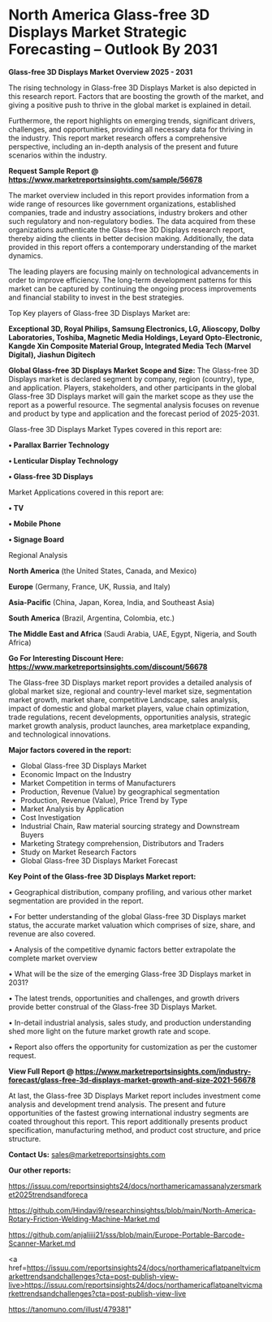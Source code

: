 # North America Glass-free 3D Displays Market Strategic Forecasting – Outlook By 2031

<Strong> Glass-free 3D Displays Market Overview 2025 - 2031</strong>

The rising technology in Glass-free 3D Displays Market is also depicted in this research report. Factors that are boosting the growth of the market, and giving a positive push to thrive in the global market is explained in detail.

Furthermore, the report highlights on emerging trends, significant drivers, challenges, and opportunities, providing all necessary data for thriving in the industry. This report market research offers a comprehensive perspective, including an in-depth analysis of the present and future scenarios within the industry.

<strong>Request Sample Report @ <a href=https://www.marketreportsinsights.com/sample/56678>https://www.marketreportsinsights.com/sample/56678</a></strong>

The market overview included in this report provides information from a wide range of resources like government organizations, established companies, trade and industry associations, industry brokers and other such regulatory and non-regulatory bodies. The data acquired from these organizations authenticate the Glass-free 3D Displays research report, thereby aiding the clients in better decision making. Additionally, the data provided in this report offers a contemporary understanding of the market dynamics.

The leading players are focusing mainly on technological advancements in order to improve efficiency. The long-term development patterns for this market can be captured by continuing the ongoing process improvements and financial stability to invest in the best strategies.

Top Key players of Glass-free 3D Displays Market are:

<strong>Exceptional 3D, Royal Philips, Samsung Electronics, LG, Alioscopy, Dolby Laboratories, Toshiba, Magnetic Media Holdings, Leyard Opto-Electronic, Kangde Xin Composite Material Group, Integrated Media Tech (Marvel Digital), Jiashun Digitech</strong>

<strong><b>Global Glass-free 3D Displays Market Scope and Size:</b></strong>
The Glass-free 3D Displays market is declared segment by company, region (country), type, and application. Players, stakeholders, and other participants in the global Glass-free 3D Displays market will gain the market scope as they use the report as a powerful resource. The segmental analysis focuses on revenue and product by type and application and the forecast period of 2025-2031.

Glass-free 3D Displays Market Types covered in this report are:

<strong>• Parallax Barrier Technology

• Lenticular Display Technology

• Glass-free 3D Displays</strong>

Market Applications covered in this report are:

<strong>• TV

• Mobile Phone

• Signage Board</strong> 

Regional Analysis

<strong>North America</strong> (the United States, Canada, and Mexico)

<strong>Europe</strong> (Germany, France, UK, Russia, and Italy)

<strong>Asia-Pacific</strong> (China, Japan, Korea, India, and Southeast Asia)

<strong>South America</strong> (Brazil, Argentina, Colombia, etc.)

<strong>The Middle East and Africa</strong> (Saudi Arabia, UAE, Egypt, Nigeria, and South Africa)

<strong>Go For Interesting Discount Here: <a href=https://www.marketreportsinsights.com/discount/56678>https://www.marketreportsinsights.com/discount/56678</a></strong>

The Glass-free 3D Displays market report provides a detailed analysis of global market size, regional and country-level market size, segmentation market growth, market share, competitive Landscape, sales analysis, impact of domestic and global market players, value chain optimization, trade regulations, recent developments, opportunities analysis, strategic market growth analysis, product launches, area marketplace expanding, and technological innovations.

<strong><b>Major factors covered in the report:</b></strong>
<ul>
  <li>Global Glass-free 3D Displays Market </li>
  <li>Economic Impact on the Industry</li>
  <li>Market Competition in terms of Manufacturers</li>
  <li>Production, Revenue (Value) by geographical segmentation</li>
  <li>Production, Revenue (Value), Price Trend by Type</li>
  <li>Market Analysis by Application</li>
  <li>Cost Investigation</li>
  <li>Industrial Chain, Raw material sourcing strategy and Downstream Buyers</li>
  <li>Marketing Strategy comprehension, Distributors and Traders</li>
  <li>Study on Market Research Factors</li>
  <li>Global Glass-free 3D Displays Market Forecast</li>
</ul>

<strong><b>Key Point of the Glass-free 3D Displays Market report:</b></strong>

• Geographical distribution, company profiling, and various other market segmentation are provided in the report.

• For better understanding of the global Glass-free 3D Displays market status, the accurate market valuation which comprises of size, share, and revenue are also covered.

• Analysis of the competitive dynamic factors better extrapolate the complete market overview

• What will be the size of the emerging Glass-free 3D Displays market in 2031?

• The latest trends, opportunities and challenges, and growth drivers provide better construal of the Glass-free 3D Displays Market.

• In-detail industrial analysis, sales study, and production understanding shed more light on the future market growth rate and scope.

• Report also offers the opportunity for customization as per the customer request.

<strong><b>View Full Report @ <a href=https://www.marketreportsinsights.com/industry-forecast/glass-free-3d-displays-market-growth-and-size-2021-56678>https://www.marketreportsinsights.com/industry-forecast/glass-free-3d-displays-market-growth-and-size-2021-56678</a></b></strong>


At last, the Glass-free 3D Displays Market report includes investment come analysis and development trend analysis. The present and future opportunities of the fastest growing international industry segments are coated throughout this report. This report additionally presents product specification, manufacturing method, and product cost structure, and price structure.

<strong>Contact Us:</strong>
sales@marketreportsinsights.com

<strong>Our other reports:</strong>

<a href=https://issuu.com/reportsinsights24/docs/northamericamassanalyzersmarket2025trendsandforeca>https://issuu.com/reportsinsights24/docs/northamericamassanalyzersmarket2025trendsandforeca</a>

<a href=https://github.com/Hindavi9/researchinsightss/blob/main/North-America-Rotary-Friction-Welding-Machine-Market.md>https://github.com/Hindavi9/researchinsightss/blob/main/North-America-Rotary-Friction-Welding-Machine-Market.md</a>

<a href=https://github.com/anjaliiii21/sss/blob/main/Europe-Portable-Barcode-Scanner-Market.md>https://github.com/anjaliiii21/sss/blob/main/Europe-Portable-Barcode-Scanner-Market.md</a>

<a href=https://issuu.com/reportsinsights24/docs/northamericaflatpaneltvicmarkettrendsandchallenges?cta=post-publish-view-live>https://issuu.com/reportsinsights24/docs/northamericaflatpaneltvicmarkettrendsandchallenges?cta=post-publish-view-live</a>

<a href=https://tanomuno.com/illust/479381>https://tanomuno.com/illust/479381</a>"
